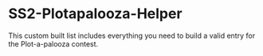 # SS2-Plotapalooza-Helper
This custom built list includes everything you need to build a valid entry for the Plot-a-palooza contest.
